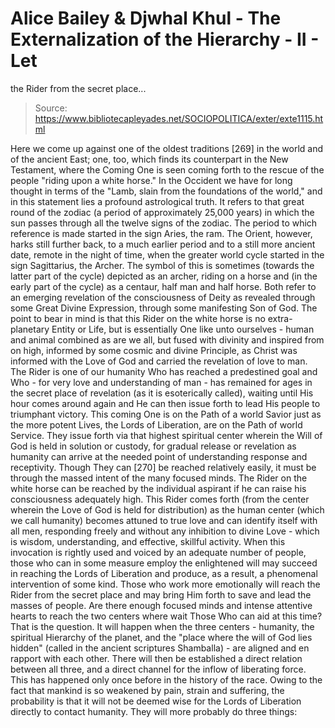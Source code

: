 # Alice Bailey & Djwhal Khul - The Externalization of the Hierarchy - II - Let
the Rider from the secret place...

> Source: https://www.bibliotecapleyades.net/SOCIOPOLITICA/exter/exte1115.html

Here we come up against one of the oldest traditions [269] in the world and of the ancient East; one, too, which finds its counterpart in the New Testament, where the Coming One is seen coming forth to the rescue of the people "riding upon a white horse." In the Occident we have for long thought in terms of the "Lamb, slain from the foundations of the world," and in this statement lies a profound astrological truth. It refers to that great round of the zodiac (a period of approximately 25,000 years) in which the sun passes through all the twelve signs of the zodiac. The period to which reference is made started in the sign Aries, the ram. The Orient, however, harks still further back, to a much earlier period and to a still more ancient date, remote in the night of time, when the greater world cycle started in the sign Sagittarius, the Archer. The symbol of this is sometimes (towards the latter part of the cycle) depicted as an archer, riding on a horse and (in the early part of the cycle) as a centaur, half man and half horse. Both refer to an emerging revelation of the consciousness of Deity as revealed through some Great Divine Expression, through some manifesting Son of God. The point to bear in mind is that this Rider on the white horse is no extra-planetary Entity or Life, but is essentially One like unto ourselves - human and animal combined as are we all, but fused with divinity and inspired from on high, informed by some cosmic and divine Principle, as Christ was informed with the Love of God and carried the revelation of love to man. The Rider is one of our humanity Who has reached a predestined goal and Who - for very love and understanding of man - has remained for ages in the secret place of revelation (as it is esoterically called), waiting until His hour comes around again and He can then issue forth to lead His people to triumphant victory. This coming One is on the Path of a world Savior just as the more potent Lives, the Lords of Liberation, are on the Path of world Service. They issue forth via that highest spiritual center wherein the Will of God is held in solution or custody, for gradual release or revelation as humanity can arrive at the needed point of understanding response and receptivity. Though They can [270] be reached relatively easily, it must be through the massed intent of the many focused minds. The Rider on the white horse can be reached by the individual aspirant if he can raise his consciousness adequately high. This Rider comes forth (from the center wherein the Love of God is held for distribution) as the human center (which we call humanity) becomes attuned to true love and can identify itself with all men, responding freely and without any inhibition to divine Love - which is wisdom, understanding, and effective, skillful activity.
When this invocation is rightly used and voiced by an adequate number of people, those who can in some measure employ the enlightened will may succeed in reaching the Lords of Liberation and produce, as a result, a phenomenal intervention of some kind. Those who work more emotionally will reach the Rider from the secret place and may bring Him forth to save and lead the masses of people. Are there enough focused minds and intense attentive hearts to reach the two centers where wait Those Who can aid at this time? That is the question. It will happen when the three centers - humanity, the spiritual Hierarchy of the planet, and the "place where the will of God lies hidden" (called in the ancient scriptures Shamballa) - are aligned and en rapport with each other. There will then be established a direct relation between all three, and a direct channel for the inflow of liberating force. This has happened only once before in the history of the race.
Owing to the fact that mankind is so weakened by pain, strain and suffering, the probability is that it will not be deemed wise for the Lords of Liberation directly to contact humanity. They will more probably do three things:
